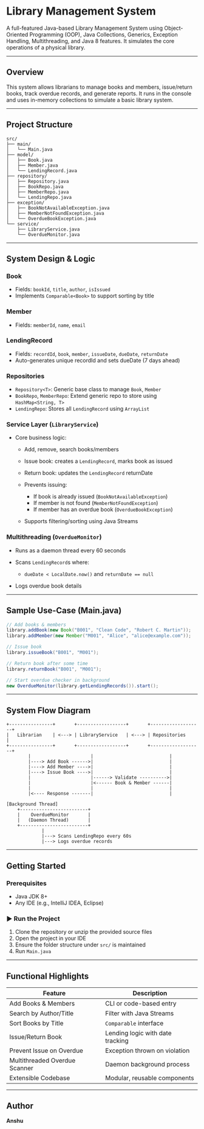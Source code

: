 # Library Management System

A full-featured Java-based Library Management System using Object-Oriented Programming (OOP), Java Collections, Generics, Exception Handling, Multithreading, and Java 8 features. It simulates the core operations of a physical library.

---

## Overview

This system allows librarians to manage books and members, issue/return books, track overdue records, and generate reports. It runs in the console and uses in-memory collections to simulate a basic library system.

---

## Project Structure

```
src/
├── main/
│   └── Main.java
├── model/
│   ├── Book.java
│   ├── Member.java
│   └── LendingRecord.java
├── repository/
│   ├── Repository.java
│   ├── BookRepo.java
│   ├── MemberRepo.java
│   └── LendingRepo.java
├── exception/
│   ├── BookNotAvailableException.java
│   ├── MemberNotFoundException.java
│   └── OverdueBookException.java
└── service/
    ├── LibraryService.java
    └── OverdueMonitor.java
```

---

## System Design & Logic

### Book

* Fields: `bookId`, `title`, `author`, `isIssued`
* Implements `Comparable<Book>` to support sorting by title

### Member

* Fields: `memberId`, `name`, `email`

### LendingRecord

* Fields: `recordId`, `book`, `member`, `issueDate`, `dueDate`, `returnDate`
* Auto-generates unique recordId and sets dueDate (7 days ahead)

### Repositories

* `Repository<T>`: Generic base class to manage `Book`, `Member`
* `BookRepo`, `MemberRepo`: Extend generic repo to store using `HashMap<String, T>`
* `LendingRepo`: Stores all `LendingRecord` using `ArrayList`

### Service Layer (`LibraryService`)

* Core business logic:

  * Add, remove, search books/members
  * Issue book: creates a `LendingRecord`, marks book as issued
  * Return book: updates the `LendingRecord` returnDate
  * Prevents issuing:

    * If book is already issued (`BookNotAvailableException`)
    * If member is not found (`MemberNotFoundException`)
    * If member has an overdue book (`OverdueBookException`)
  * Supports filtering/sorting using Java Streams

### Multithreading (`OverdueMonitor`)

* Runs as a daemon thread every 60 seconds
* Scans `LendingRecord`s where:

  * `dueDate < LocalDate.now()` and `returnDate == null`
* Logs overdue book details

---

## Sample Use-Case (Main.java)

```java
// Add books & members
library.addBook(new Book("B001", "Clean Code", "Robert C. Martin"));
library.addMember(new Member("M001", "Alice", "alice@example.com"));

// Issue book
library.issueBook("B001", "M001");

// Return book after some time
library.returnBook("B001", "M001");

// Start overdue checker in background
new OverdueMonitor(library.getLendingRecords()).start();
```

---

## System Flow Diagram

```text
+----------------+       +------------------+       +-------------------+
|   Librarian    | <---> | LibraryService   | <---> | Repositories       |
+----------------+       +------------------+       +-------------------+
        |                      |                            |
        |----> Add Book ------>|                            |
        |----> Add Member ---->|                            |
        |----> Issue Book ---->|                            |
        |                      |------> Validate ---------->|
        |                      |<------ Book & Member ------|
        |                      |                            |
        |<---- Response -------|                            |

[Background Thread]
    +-------------------------+
    |    OverdueMonitor       |
    |   (Daemon Thread)       |
    +-------------------------+
             |
             |---> Scans LendingRepo every 60s
             |---> Logs overdue records
```

---

## Getting Started

### Prerequisites

* Java JDK 8+
* Any IDE (e.g., IntelliJ IDEA, Eclipse)

### ▶ Run the Project

1. Clone the repository or unzip the provided source files
2. Open the project in your IDE
3. Ensure the folder structure under `src/` is maintained
4. Run `Main.java`

---

## Functional Highlights

| Feature                       | Description                      |
| ----------------------------- | -------------------------------- |
| Add Books & Members           | CLI or code-based entry          |
| Search by Author/Title        | Filter with Java Streams         |
| Sort Books by Title           | `Comparable` interface           |
| Issue/Return Book             | Lending logic with date tracking |
| Prevent Issue on Overdue      | Exception thrown on violation    |
| Multithreaded Overdue Scanner | Daemon background process        |
| Extensible Codebase           | Modular, reusable components     |

---


## Author

**Anshu**
